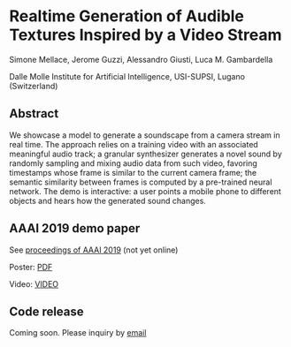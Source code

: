 # Realtime Generation of Audible Textures Inspired by a Video Stream
Simone Mellace, Jerome Guzzi, Alessandro Giusti, Luca M. Gambardella

Dalle Molle Institute for Artificial Intelligence, USI-SUPSI, Lugano (Switzerland)

## Abstract

We showcase a model to generate a soundscape from a camera stream in real time. The approach relies on a training video with an associated meaningful audio track; a granular synthesizer generates a novel sound by randomly sampling and mixing audio data from such video, favoring timestamps whose frame is similar to the current camera frame; the semantic similarity between frames is computed by  a pre-trained neural network.
The demo is interactive: a user points a mobile phone to different objects and hears how the generated sound changes.

## AAAI 2019 demo paper

See [proceedings of AAAI 2019](https://aaai.org/Library/AAAI/aaai19contents.php) (not yet online)

Poster: [PDF](poster.pdf)

Video: [VIDEO](video.pdf)


## Code release
Coming soon. Please inquiry by [email](mailto:alessandrog@idsia.ch)

